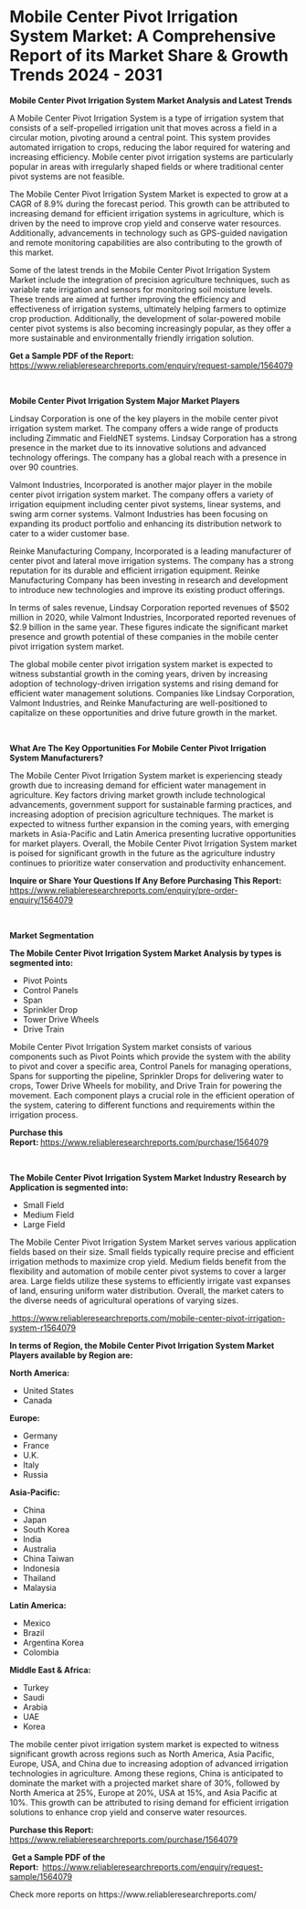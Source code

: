 <p><h1>Mobile Center Pivot Irrigation System Market: A Comprehensive Report of its Market Share & Growth Trends 2024 - 2031</h1></p><p><strong>Mobile Center Pivot Irrigation System Market Analysis and Latest Trends</strong></p>
<p><p>A Mobile Center Pivot Irrigation System is a type of irrigation system that consists of a self-propelled irrigation unit that moves across a field in a circular motion, pivoting around a central point. This system provides automated irrigation to crops, reducing the labor required for watering and increasing efficiency. Mobile center pivot irrigation systems are particularly popular in areas with irregularly shaped fields or where traditional center pivot systems are not feasible.</p><p>The Mobile Center Pivot Irrigation System Market is expected to grow at a CAGR of 8.9% during the forecast period. This growth can be attributed to increasing demand for efficient irrigation systems in agriculture, which is driven by the need to improve crop yield and conserve water resources. Additionally, advancements in technology such as GPS-guided navigation and remote monitoring capabilities are also contributing to the growth of this market.</p><p>Some of the latest trends in the Mobile Center Pivot Irrigation System Market include the integration of precision agriculture techniques, such as variable rate irrigation and sensors for monitoring soil moisture levels. These trends are aimed at further improving the efficiency and effectiveness of irrigation systems, ultimately helping farmers to optimize crop production. Additionally, the development of solar-powered mobile center pivot systems is also becoming increasingly popular, as they offer a more sustainable and environmentally friendly irrigation solution.</p></p>
<p><strong>Get a Sample PDF of the Report:&nbsp;</strong> <a href="https://www.reliableresearchreports.com/enquiry/request-sample/1564079">https://www.reliableresearchreports.com/enquiry/request-sample/1564079</a></p>
<p>&nbsp;</p>
<p><strong>Mobile Center Pivot Irrigation System Major Market Players</strong></p>
<p><p>Lindsay Corporation is one of the key players in the mobile center pivot irrigation system market. The company offers a wide range of products including Zimmatic and FieldNET systems. Lindsay Corporation has a strong presence in the market due to its innovative solutions and advanced technology offerings. The company has a global reach with a presence in over 90 countries.</p><p>Valmont Industries, Incorporated is another major player in the mobile center pivot irrigation system market. The company offers a variety of irrigation equipment including center pivot systems, linear systems, and swing arm corner systems. Valmont Industries has been focusing on expanding its product portfolio and enhancing its distribution network to cater to a wider customer base.</p><p>Reinke Manufacturing Company, Incorporated is a leading manufacturer of center pivot and lateral move irrigation systems. The company has a strong reputation for its durable and efficient irrigation equipment. Reinke Manufacturing Company has been investing in research and development to introduce new technologies and improve its existing product offerings.</p><p>In terms of sales revenue, Lindsay Corporation reported revenues of $502 million in 2020, while Valmont Industries, Incorporated reported revenues of $2.9 billion in the same year. These figures indicate the significant market presence and growth potential of these companies in the mobile center pivot irrigation system market.</p><p>The global mobile center pivot irrigation system market is expected to witness substantial growth in the coming years, driven by increasing adoption of technology-driven irrigation systems and rising demand for efficient water management solutions. Companies like Lindsay Corporation, Valmont Industries, and Reinke Manufacturing are well-positioned to capitalize on these opportunities and drive future growth in the market.</p></p>
<p>&nbsp;</p>
<p><strong>What Are The Key Opportunities For Mobile Center Pivot Irrigation System Manufacturers?</strong></p>
<p><p>The Mobile Center Pivot Irrigation System market is experiencing steady growth due to increasing demand for efficient water management in agriculture. Key factors driving market growth include technological advancements, government support for sustainable farming practices, and increasing adoption of precision agriculture techniques. The market is expected to witness further expansion in the coming years, with emerging markets in Asia-Pacific and Latin America presenting lucrative opportunities for market players. Overall, the Mobile Center Pivot Irrigation System market is poised for significant growth in the future as the agriculture industry continues to prioritize water conservation and productivity enhancement.</p></p>
<p><strong>Inquire or Share Your Questions If Any Before Purchasing This Report:</strong> <a href="https://www.reliableresearchreports.com/enquiry/pre-order-enquiry/1564079">https://www.reliableresearchreports.com/enquiry/pre-order-enquiry/1564079</a></p>
<p>&nbsp;</p>
<p><strong>Market Segmentation</strong></p>
<p><strong>The Mobile Center Pivot Irrigation System Market Analysis by types is segmented into:</strong></p>
<p><ul><li>Pivot Points</li><li>Control Panels</li><li>Span</li><li>Sprinkler Drop</li><li>Tower Drive Wheels</li><li>Drive Train</li></ul></p>
<p><p>Mobile Center Pivot Irrigation System market consists of various components such as Pivot Points which provide the system with the ability to pivot and cover a specific area, Control Panels for managing operations, Spans for supporting the pipeline, Sprinkler Drops for delivering water to crops, Tower Drive Wheels for mobility, and Drive Train for powering the movement. Each component plays a crucial role in the efficient operation of the system, catering to different functions and requirements within the irrigation process.</p></p>
<p><strong>Purchase this Report:&nbsp;</strong><a href="https://www.reliableresearchreports.com/purchase/1564079">https://www.reliableresearchreports.com/purchase/1564079</a></p>
<p>&nbsp;</p>
<p><strong>The Mobile Center Pivot Irrigation System Market Industry Research by Application is segmented into:</strong></p>
<p><ul><li>Small Field</li><li>Medium Field</li><li>Large Field</li></ul></p>
<p><p>The Mobile Center Pivot Irrigation System Market serves various application fields based on their size. Small fields typically require precise and efficient irrigation methods to maximize crop yield. Medium fields benefit from the flexibility and automation of mobile center pivot systems to cover a larger area. Large fields utilize these systems to efficiently irrigate vast expanses of land, ensuring uniform water distribution. Overall, the market caters to the diverse needs of agricultural operations of varying sizes.</p></p>
<p><a href="https://www.reliableresearchreports.com/mobile-center-pivot-irrigation-system-r1564079">&nbsp;https://www.reliableresearchreports.com/mobile-center-pivot-irrigation-system-r1564079</a></p>
<p><strong>In terms of Region, the Mobile Center Pivot Irrigation System Market Players available by Region are:</strong></p>
<p>
    <p> <strong> North America: </strong>
        <ul>
            <li>United States</li>
            <li>Canada</li>
        </ul>
        </p> 
    <p> <strong> Europe: </strong>
        <ul>
            <li>Germany</li>
            <li>France</li>
            <li>U.K.</li>
            <li>Italy</li>
            <li>Russia</li>
        </ul>
        </p> 
    <p> <strong> Asia-Pacific: </strong>
        <ul>
            <li>China</li>
            <li>Japan</li>
            <li>South Korea</li>
            <li>India</li>
            <li>Australia</li>
            <li>China Taiwan</li>
            <li>Indonesia</li>
            <li>Thailand</li>
            <li>Malaysia</li>
        </ul>
        </p> 
    <p> <strong> Latin America: </strong>
        <ul>
            <li>Mexico</li>
            <li>Brazil</li>
            <li>Argentina Korea</li>
            <li>Colombia</li>
        </ul>
        </p> 
    <p> <strong> Middle East & Africa: </strong>
        <ul>
            <li>Turkey</li>
            <li>Saudi</li>
            <li>Arabia</li>
            <li>UAE</li>
            <li>Korea</li>
        </ul>
    </p>
    </p>
<p><p>The mobile center pivot irrigation system market is expected to witness significant growth across regions such as North America, Asia Pacific, Europe, USA, and China due to increasing adoption of advanced irrigation technologies in agriculture. Among these regions, China is anticipated to dominate the market with a projected market share of 30%, followed by North America at 25%, Europe at 20%, USA at 15%, and Asia Pacific at 10%. This growth can be attributed to rising demand for efficient irrigation solutions to enhance crop yield and conserve water resources.</p></p>
<p><strong>Purchase this Report: </strong><a href="https://www.reliableresearchreports.com/purchase/1564079">https://www.reliableresearchreports.com/purchase/1564079</a></p>
<p>&nbsp;<strong>Get a Sample PDF of the Report:&nbsp;&nbsp;</strong><a href="https://www.reliableresearchreports.com/enquiry/request-sample/1564079">https://www.reliableresearchreports.com/enquiry/request-sample/1564079</a></p>
<p><strong></strong></p>
<p>Check more reports on https://www.reliableresearchreports.com/</p>
